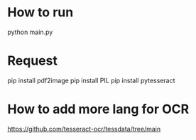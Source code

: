 # How to run
python main.py

# Request
pip install pdf2image
pip install PIL
pip install pytesseract

# How to add more lang for OCR
https://github.com/tesseract-ocr/tessdata/tree/main

